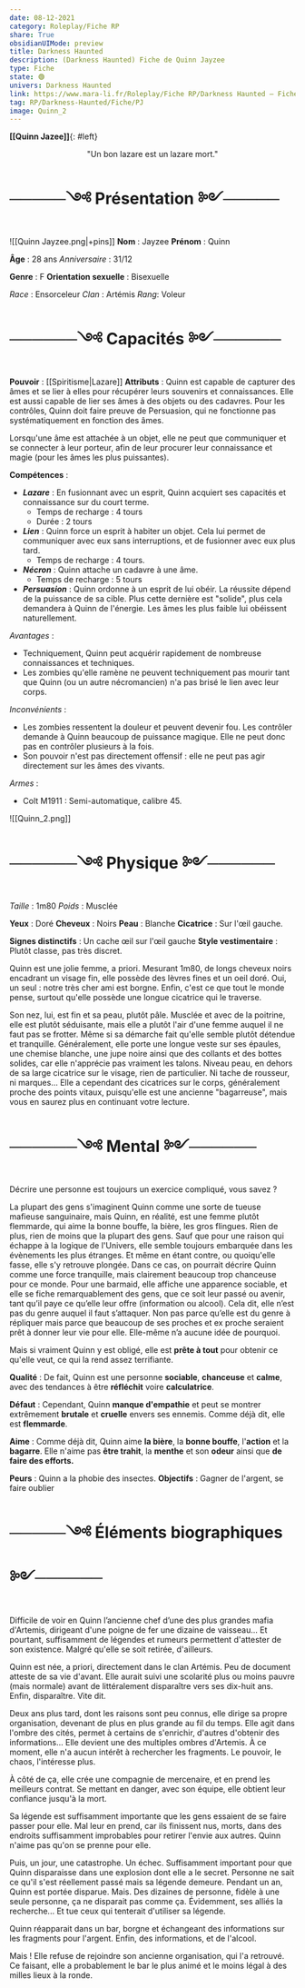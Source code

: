 ```yaml
---  
date: 08-12-2021  
category: Roleplay/Fiche RP  
share: True  
obsidianUIMode: preview  
title: Darkness Haunted  
description: (Darkness Haunted) Fiche de Quinn Jayzee  
type: Fiche  
state: 🟢  
univers: Darkness Haunted  
link: https://www.mara-li.fr/Roleplay/Fiche RP/Darkness Haunted — Fiche/  
tag: RP/Darkness-Haunted/Fiche/PJ  
image: Quinn_2
---  
```

**[[Quinn Jazee]]**{: #left}  

<center>"Un bon lazare est un lazare mort."</center>

# ─────༺ Présentation ༻─────
![[Quinn Jayzee.png|+pins]]
**Nom** : Jayzee
**Prénom** : Quinn

**Âge** : 28 ans
*Anniversaire* : 31/12

**Genre** : F
**Orientation sexuelle** : Bisexuelle

*Race* : Ensorceleur
*Clan* : Artémis
*Rang*: Voleur 

# ──────༺ Capacités ༻──────
**Pouvoir** : [[Spiritisme|Lazare]] 
**Attributs** :  Quinn est capable de capturer des âmes et se lier à elles pour récupérer leurs souvenirs et connaissances. 
Elle est aussi capable de lier ses âmes à des objets ou des cadavres. Pour les contrôles, Quinn doit faire preuve de Persuasion, qui ne fonctionne pas systématiquement en fonction des âmes. 

Lorsqu'une âme est attachée à un objet, elle ne peut que communiquer et se connecter à leur porteur, afin de leur procurer leur connaissance et magie (pour les âmes les plus puissantes). 

**Compétences** : 
- **_Lazare_** : En fusionnant avec un esprit, Quinn acquiert ses capacités et connaissance sur du court terme.
	- Temps de recharge : 4 tours
	- Durée : 2 tours
- **_Lien_** : Quinn force un esprit à habiter un objet. Cela lui permet de communiquer avec eux sans interruptions, et de fusionner avec eux plus tard.
	- Temps de recharge : 4 tours.
- **_Nécron_** : Quinn attache un cadavre à une âme.
	- Temps de recharge : 5 tours
- **_Persuasion_** : Quinn ordonne à un esprit de lui obéir. 
	La réussite dépend de la puissance de sa cible. Plus cette dernière est "solide", plus cela demandera à Quinn de l'énergie. Les âmes les plus faible lui obéissent naturellement.

*Avantages* : 
- Techniquement, Quinn peut acquérir rapidement de nombreuse connaissances et techniques.
- Les zombies qu'elle ramène ne peuvent techniquement pas mourir tant que Quinn (ou un autre nécromancien) n'a pas brisé le lien avec leur corps. 

*Inconvénients* :
- Les zombies ressentent la douleur et peuvent devenir fou. Les contrôler demande à Quinn beaucoup de puissance magique. Elle ne peut donc pas en contrôler plusieurs à la fois.
- Son pouvoir n'est pas directement offensif : elle ne peut pas agir directement sur les âmes des vivants. 

*Armes* : 
- Colt M1911 : Semi-automatique, calibre 45.

![[Quinn_2.png]]
# ──────༺ Physique ༻──────

*Taille* : 1m80
*Poids* : Musclée

**Yeux** : Doré
**Cheveux** : Noirs
**Peau** : Blanche
**Cicatrice** : Sur l'œil gauche. 

**Signes distinctifs** : Un cache œil sur l'œil gauche 
**Style vestimentaire** : Plutôt classe, pas très discret.

Quinn est une jolie femme, a priori. Mesurant 1m80, de longs cheveux noirs encadrant un visage fin, elle possède des lèvres fines et un oeil doré. Oui, un seul : notre très cher ami est borgne. Enfin, c'est ce que tout le monde pense, surtout qu'elle possède une longue cicatrice qui le traverse.

Son nez, lui, est fin et sa peau, plutôt pâle. 
Musclée et avec de la poitrine, elle est plutôt séduisante, mais elle a plutôt l'air d'une femme auquel il ne faut pas se frotter. Même si sa démarche fait qu'elle semble plutôt détendue et tranquille.
Généralement, elle porte une longue veste sur ses épaules, une chemise blanche, une jupe noire ainsi que des collants et des bottes solides, car elle n'apprécie pas vraiment les talons. 
Niveau peau, en dehors de sa large cicatrice sur le visage, rien de particulier. Ni tache de rousseur, ni marques... Elle a cependant des cicatrices sur le corps, généralement proche des points vitaux, puisqu'elle est une ancienne "bagarreuse", mais vous en saurez plus en continuant votre lecture. 


# ──────༺ Mental ༻──────

Décrire une personne est toujours un exercice compliqué, vous savez ? 

La plupart des gens s'imaginent Quinn comme une sorte de tueuse mafieuse sanguinaire, mais Quinn, en réalité, est une femme plutôt flemmarde, qui aime la bonne bouffe, la bière, les gros flingues. Rien de plus, rien de moins que la plupart des gens. Sauf que pour une raison qui échappe à la logique de l'Univers, elle semble toujours embarquée dans les évènements les plus étranges. 
Et même en étant contre, ou quoiqu'elle fasse, elle s'y retrouve plongée. 
Dans ce cas, on pourrait décrire Quinn comme une force tranquille, mais clairement beaucoup trop chanceuse pour ce monde.
Pour une barmaid, elle affiche une apparence sociable, et elle se fiche remarquablement des gens, que ce soit leur passé ou avenir, tant qu’il paye ce qu’elle leur offre (information ou alcool). 
Cela dit, elle n’est pas du genre auquel il faut s’attaquer. Non pas parce qu’elle est du genre à répliquer mais parce que beaucoup de ses proches et ex proche seraient prêt à donner leur vie pour elle. Elle-même n’a aucune idée de pourquoi.

Mais si vraiment Quinn y est obligé, elle est **prête à tout** pour obtenir ce qu'elle veut, ce qui la rend assez terrifiante. 

**Qualité** : De fait, Quinn est une personne **sociable**, **chanceuse** et **calme**, avec des tendances à être **réfléchit** voire **calculatrice**. 

**Défaut** : Cependant, Quinn **manque d'empathie** et peut se montrer extrêmement **brutale** et **cruelle** envers ses ennemis. Comme déjà dit, elle est **flemmarde**. 

**Aime** : Comme déjà dit, Quinn aime **la bière**, la **bonne bouffe**, l'**action** et la **bagarre**. Elle n'aime pas **être trahit**, la **menthe** et son **odeur** ainsi que **de faire des efforts.** 

**Peurs** : Quinn a la phobie des insectes. 
**Objectifs** : Gagner de l'argent, se faire oublier

# ─────༺ Éléments biographiques ༻──────

Difficile de voir en Quinn l’ancienne chef d’une des plus grandes mafia d'Artemis, dirigeant d'une poigne de fer une dizaine de vaisseau... Et pourtant, suffisamment de légendes et rumeurs permettent d'attester de son existence.
Malgré qu'elle se soit retirée, d'ailleurs.

Quinn est née, a priori, directement dans le clan Artémis. Peu de document atteste de sa vie d'avant. Elle aurait suivi une scolarité plus ou moins pauvre (mais normale) avant de littéralement disparaître vers ses dix-huit ans. Enfin, disparaître. Vite dit.

Deux ans plus tard, dont les raisons sont peu connus, elle dirige sa propre organisation, devenant de plus en plus grande au fil du temps. Elle agit dans l'ombre des cités, permet à certains de s'enrichir, d'autres d'obtenir des informations… Elle devient une des multiples ombres d'Artemis. À ce moment, elle n'a aucun intérêt à rechercher les fragments. Le pouvoir, le chaos, l'intéresse plus. 

À côté de ça, elle crée une compagnie de mercenaire, et en prend les meilleurs contrat. Se mettant en danger, avec son équipe, elle obtient leur confiance jusqu'à la mort.

Sa légende est suffisamment importante que les gens essaient de se faire passer pour elle. Mal leur en prend, car ils finissent nus, morts, dans des endroits suffisamment improbables pour retirer l'envie aux autres. Quinn n'aime pas qu'on se prenne pour elle. 

Puis, un jour, une catastrophe. Un échec. Suffisamment important pour que Quinn disparaisse dans une explosion dont elle a le secret. Personne ne sait ce qu'il s'est réellement passé mais sa légende demeure.
Pendant un an, Quinn est portée disparue. 
Mais.
Des dizaines de personne, fidèle à une seule personne, ça ne disparait pas comme ça. Évidemment, ses alliés la recherche... Et tue ceux qui tenterait d'utiliser sa légende.

Quinn réapparait dans un bar, borgne et échangeant des informations sur les fragments pour l'argent. Enfin, des informations, et de l'alcool.

Mais ! Elle refuse de rejoindre son ancienne organisation, qui l'a retrouvé. Ce faisant, elle a probablement le bar le plus animé et le moins légal à des milles lieux à la ronde.